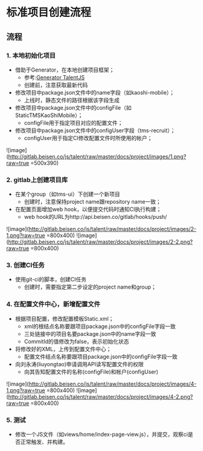 # 标准项目创建流程


## 流程


### 1. 本地初始化项目
- 借助于Generator，在本地创建项目框架；
	- 参考:[Generator TalentJS](http://gitlab.beisen.co/ux/generator-talent/tree/master)
	- 创建前，注意获取最新代码
- 修改项目中package.json文件中的name字段（如kaoshi-mobile）；
	- 上线时，静态文件的路径根据该字段生成
- 修改项目中package.json文件中的configFile（如StaticTMSKaoShiMobile）；
	- configFile用于指定项目对应的配置文件；
- 修改项目中package.json文件中的configUser字段（tms-recruit）；
	- configUser用于指定CI修改配置文件时所使用的帐户；

![image](http://gitlab.beisen.co/js/talent/raw/master/docs/project/images/1.png?raw=true =500x390)


### 2. gitlab上创建项目库
- 在某个group（如tms-ui）下创建一个新项目
	- 创建时，注意保持project name跟repository name一致；
- 在配置页面增加web hook，以便提交代码时通知CI执行构建；
	- web hook的URL为http://api.beisen.co/gitlab/hooks/push/

![image](http://gitlab.beisen.co/js/talent/raw/master/docs/project/images/2-1.png?raw=true =800x400)
![image](http://gitlab.beisen.co/js/talent/raw/master/docs/project/images/2-2.png?raw=true =800x400)


### 3. 创建CI任务
- 使用git-ci的脚本，创建CI任务
	- 创建时，需要指定第二步设定的project name和group；


### 4. 在配置文件中心，新增配置文件
- 根据项目配置，修改配置模板Static.xml；
	- xml的根结点名称要跟项目package.json中的configFile字段一致
	- 三处链接中的项目名要package.json中的name字段一致
	- CommitId的值修改为false，表示初始化状态
- 将修改好的XML，上传到配置文件中心；
	- 配置文件结点名称要跟项目package.json中的configFile字段一致
- 向刘永涛(liuyongtao)申请调用API读写配置文件的权限
	- 向其告知配置文件的名称(configFile)和帐户(configUser)

![image](http://gitlab.beisen.co/js/talent/raw/master/docs/project/images/4-1.png?raw=true =800x400)
![image](http://gitlab.beisen.co/js/talent/raw/master/docs/project/images/4-2.png?raw=true =800x400)


	
### 5. 测试
- 修改一个JS文件（如views/home/index-page-view.js），并提交，观察ci是否正常触发、并构建。